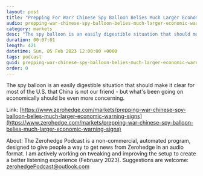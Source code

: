```yaml
---
layout: post
title: "Prepping For War? Chinese Spy Balloon Belies Much Larger Economic Warning Signs"
audio: prepping-war-chinese-spy-balloon-belies-much-larger-economic-warning-signs-9
category: markets
desc: "The spy balloon is an easily digestible situation that should make it clear for most of the U.S. that China is not our friend - but what's been going on economically should be even more concerning."
duration: 00:07:01
length: 421
datetime: Sun, 05 Feb 2023 12:00:00 +0000
tags: podcast
guid: prepping-war-chinese-spy-balloon-belies-much-larger-economic-warning-signs-0
order: 0
---
```

The spy balloon is an easily digestible situation that should make it clear for most of the U.S. that China is not our friend - but what's been going on economically should be even more concerning.

Link: [https://www.zerohedge.com/markets/prepping-war-chinese-spy-balloon-belies-much-larger-economic-warning-signs](https://www.zerohedge.com/markets/prepping-war-chinese-spy-balloon-belies-much-larger-economic-warning-signs)

About: The Zerohedge Podcast is a non-commercial, automated program, designed to give people a way to get news from Zerohedge in an audio format.  I am actively working on tweaking and improving the setup to create a better listening experience (February 2023).  Suggestions are welcome: [zerohedgePodcast@outlook.com](mailto:zerohedgePodcast@outlook.com)